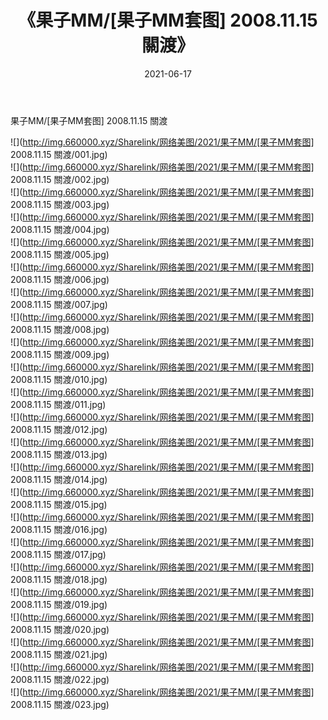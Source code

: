 ﻿---
layout: post
title:  《果子MM/[果子MM套图] 2008.11.15 關渡》
date:   2021-06-17
img: http://img.660000.xyz/Sharelink/网络美图/2021/果子MM/[果子MM套图] 2008.11.15 關渡/000.jpg
categories: [美女, 清纯, 唯美]
---

果子MM/[果子MM套图] 2008.11.15 關渡

 ![](http://img.660000.xyz/Sharelink/网络美图/2021/果子MM/[果子MM套图] 2008.11.15 關渡/001.jpg) <br>![](http://img.660000.xyz/Sharelink/网络美图/2021/果子MM/[果子MM套图] 2008.11.15 關渡/002.jpg) <br>![](http://img.660000.xyz/Sharelink/网络美图/2021/果子MM/[果子MM套图] 2008.11.15 關渡/003.jpg) <br>![](http://img.660000.xyz/Sharelink/网络美图/2021/果子MM/[果子MM套图] 2008.11.15 關渡/004.jpg) <br>![](http://img.660000.xyz/Sharelink/网络美图/2021/果子MM/[果子MM套图] 2008.11.15 關渡/005.jpg) <br>![](http://img.660000.xyz/Sharelink/网络美图/2021/果子MM/[果子MM套图] 2008.11.15 關渡/006.jpg) <br>![](http://img.660000.xyz/Sharelink/网络美图/2021/果子MM/[果子MM套图] 2008.11.15 關渡/007.jpg) <br>![](http://img.660000.xyz/Sharelink/网络美图/2021/果子MM/[果子MM套图] 2008.11.15 關渡/008.jpg) <br>![](http://img.660000.xyz/Sharelink/网络美图/2021/果子MM/[果子MM套图] 2008.11.15 關渡/009.jpg) <br>![](http://img.660000.xyz/Sharelink/网络美图/2021/果子MM/[果子MM套图] 2008.11.15 關渡/010.jpg) <br>![](http://img.660000.xyz/Sharelink/网络美图/2021/果子MM/[果子MM套图] 2008.11.15 關渡/011.jpg) <br>![](http://img.660000.xyz/Sharelink/网络美图/2021/果子MM/[果子MM套图] 2008.11.15 關渡/012.jpg) <br>![](http://img.660000.xyz/Sharelink/网络美图/2021/果子MM/[果子MM套图] 2008.11.15 關渡/013.jpg) <br>![](http://img.660000.xyz/Sharelink/网络美图/2021/果子MM/[果子MM套图] 2008.11.15 關渡/014.jpg) <br>![](http://img.660000.xyz/Sharelink/网络美图/2021/果子MM/[果子MM套图] 2008.11.15 關渡/015.jpg) <br>![](http://img.660000.xyz/Sharelink/网络美图/2021/果子MM/[果子MM套图] 2008.11.15 關渡/016.jpg) <br>![](http://img.660000.xyz/Sharelink/网络美图/2021/果子MM/[果子MM套图] 2008.11.15 關渡/017.jpg) <br>![](http://img.660000.xyz/Sharelink/网络美图/2021/果子MM/[果子MM套图] 2008.11.15 關渡/018.jpg) <br>![](http://img.660000.xyz/Sharelink/网络美图/2021/果子MM/[果子MM套图] 2008.11.15 關渡/019.jpg) <br>![](http://img.660000.xyz/Sharelink/网络美图/2021/果子MM/[果子MM套图] 2008.11.15 關渡/020.jpg) <br>![](http://img.660000.xyz/Sharelink/网络美图/2021/果子MM/[果子MM套图] 2008.11.15 關渡/021.jpg) <br>![](http://img.660000.xyz/Sharelink/网络美图/2021/果子MM/[果子MM套图] 2008.11.15 關渡/022.jpg) <br>![](http://img.660000.xyz/Sharelink/网络美图/2021/果子MM/[果子MM套图] 2008.11.15 關渡/023.jpg) <br>